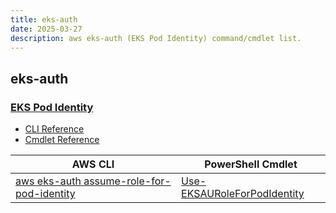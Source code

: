 ```yaml
---
title: eks-auth
date: 2025-03-27
description: aws eks-auth (EKS Pod Identity) command/cmdlet list.
---
```


## eks-auth

### [EKS Pod Identity](https://aws.amazon.com/eks/)

* [CLI Reference](https://awscli.amazonaws.com/v2/documentation/api/latest/reference/eks-auth/index.html)
* [Cmdlet Reference](https://docs.aws.amazon.com/powershell/latest/reference/items/EKSAuth_cmdlets.html)

|AWS CLI|PowerShell Cmdlet|
|----|----|
|[aws eks-auth assume-role-for-pod-identity](https://awscli.amazonaws.com/v2/documentation/api/latest/reference/eks-auth/assume-role-for-pod-identity.html)|[Use-EKSAURoleForPodIdentity](https://docs.aws.amazon.com/powershell/latest/reference/items/Use-EKSAURoleForPodIdentity.html)|


